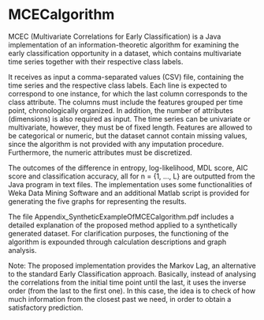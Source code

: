 # MCECalgorithm
MCEC (Multivariate Correlations for Early Classification) is a Java implementation of an information-theoretic algorithm for examining the early classification opportunity in a dataset, which contains multivariate time series together with their respective class labels.

It receives as input a comma-separated values (CSV) file, containing the time series and the respective class labels. Each line is expected to correspond to one instance, for which the last column corresponds to the class attribute. The columns must include the features grouped per time point, chronologically organized. In addition, the number of attributes (dimensions) is also required as input.
The time series can be univariate or multivariate, however, they must be of fixed length. Features are allowed to be categorical or numeric, but the dataset cannot contain missing values, since the algorithm is not provided with any imputation procedure. Furthermore, the numeric attributes must be discretized.

The outcomes of the difference in entropy, log-likelihood, MDL score, AIC score and classification accuracy, all for n = {1, ..., L} are outputted from the Java program in text files. The implementation uses some functionalities of Weka Data Mining Software and an additional Matlab script is provided for generating the five graphs for representing the results.

The file Appendix_SyntheticExampleOfMCECalgorithm.pdf includes a detailed explanation of the proposed method applied to a synthetically
generated dataset. For clarification purposes, the functioning of the algorithm is expounded through calculation descriptions and graph analysis.

Note: The proposed implementation provides the Markov Lag, an alternative to the standard Early Classification approach. Basically, instead of analysing the correlations from the initial time point until the last, it uses the inverse order (from the last to the first one). In this case, the idea is to check of how much information from the closest past we need, in order to obtain a satisfactory prediction.
